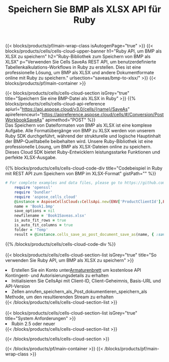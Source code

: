 ﻿---
title:  Speichern Sie BMP als XLSX API für Ruby
description:  Cloud-APIs und SDKs für Microsoft Excel und OpenOffice Calc. Konvertieren Sie die Tabelle in ein anderes Dateiformat.
url: /de/ruby/saveas/bmp-to-xlsx/
---
{{< blocks/products/pf/main-wrap-class isAutogenPage="true" >}}
{{< blocks/products/cells/cells-cloud-upper-banner h1="Ruby API, um BMP als XLSX zu speichern" h2="Ruby-Bibliothek zum Speichern von BMP als XLSX" p="Verwenden Sie Cells SaveAs REST API, um benutzerdefinierte Tabellenkalkulations-Workflows in Ruby zu erstellen. Dies ist eine professionelle Lösung, um BMP als XLSX und andere Dokumentformate online mit Ruby zu speichern." urlsection="saveas/bmp-to-xlsx/" >}}
{{< blocks/products/pf/main-container >}}

{{< blocks/products/cells/cells-cloud-section isGrey="true" title="Speichern Sie eine BMP-Datei als XLSX in Ruby" >}}
{{% blocks/products/cells/cells-cloud-api-reference apiurl="https://api.aspose.cloud/v3.0/cells/{name}/SaveAs" apireferenceurl="https://apireference.aspose.cloud/cells/#/Conversion/PostWorkbookSaveAs" apimethod="POST" %}}
<br/>
Das Speichern von Dateiformaten von BMP als XLSX ist eine komplexe Aufgabe. Alle Formatübergänge von BMP zu XLSX werden von unserem Ruby SDK durchgeführt, während der strukturelle und logische Hauptinhalt der BMP-Quelltabelle beibehalten wird. Unsere Ruby-Bibliothek ist eine professionelle Lösung, um BMP als XLSX-Dateien online zu speichern. Dieses Cloud SDK bietet Ruby-Entwicklern leistungsstarke Funktionen und perfekte XLSX-Ausgabe.
<br/>
<br/>
{{% blocks/products/cells/cells-cloud-code-div title="Codebeispiel in Ruby mit REST API zum Speichern von BMP im XLSX-Format" gistPath="" %}}
  
```ruby
# For complete examples and data files, please go to https://github.com/aspose-cells-cloud/aspose-cells-cloud-ruby/
    require 'openssl'
    require 'bundler'
    require 'aspose_cells_cloud'
    @instance = AsposeCellsCloud::CellsApi.new(ENV['ProductClientId'],ENV['ProductClientSecret'])
    name = 'Book1.bmp'
    save_options = nil
    newfilename = 'Book1Saveas.xlsx'
    is_auto_fit_rows = true
    is_auto_fit_columns = true
    folder = 'Temp'
    result = @instance.cells_save_as_post_document_save_as(name, { :save_options=>save_options, :newfilename=>(folder+"/"+newfilename), :is_auto_fit_rows=>is_auto_fit_rows, :is_auto_fit_columns=>is_auto_fit_columns, :folder=>folder})
```
  
{{% /blocks/products/cells/cells-cloud-code-div %}}
<br/>
<br/>
{{< blocks/products/cells/cells-cloud-section-list isGrey="true" title="So verwenden Sie Ruby API, um BMP als XLSX zu speichern" >}}
<li> Erstellen Sie ein Konto unter<a href="https://dashboard.aspose.cloud/">Armaturenbrett</a> um kostenlose API Kontingent- und Autorisierungsdetails zu erhalten</li>
<li>Initialisieren Sie CellsApi mit Client-ID, Client-Geheimnis, Basis-URL und API-Version</li>
<li>Zellen anrufen_speichern_als_Post_dokumentieren_speichern_als Methode, um den resultierenden Stream zu erhalten</li>
{{< /blocks/products/cells/cells-cloud-section-list >}}
<br/>
<br/>
{{< blocks/products/cells/cells-cloud-section-list isGrey="true" title="System Anforderungen" >}}
<li>Rubin 2.5 oder neuer</li>
{{< /blocks/products/cells/cells-cloud-section-list >}}

{{< /blocks/products/cells/cells-cloud-section >}}

{{< /blocks/products/pf/main-container >}}
{{< /blocks/products/pf/main-wrap-class >}}
